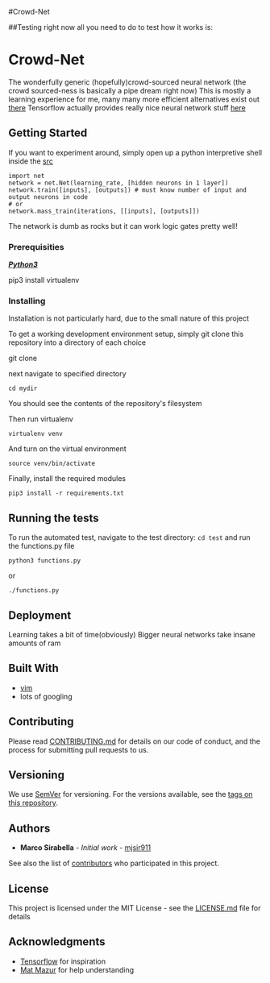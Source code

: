 #Crowd-Net

##Testing
right now all you need to do to test how it works is:

# Crowd-Net

The wonderfully generic (hopefully)crowd-sourced neural network
(the crowd sourced-ness is basically a pipe dream right now)
This is mostly a learning experience for me, many many more efficient alternatives exist out [there](https://github.com/tensorflow/tensorflow)
Tensorflow actually provides really nice neural network stuff [here](http://playground.tensorflow.org)


## Getting Started

If you want to experiment around, simply open up a python interpretive shell inside the [src](/src)

    import net
    network = net.Net(learning_rate, [hidden neurons in 1 layer])
    network.train([inputs], [outputs]) # must know number of input and output neurons in code
    # or
    network.mass_train(iterations, [[inputs], [outputs]])

The network is dumb as rocks but it can work logic gates pretty well!

### Prerequisities

_**[Python3](https://www.python.org/download/releases/3.0/)**_

  pip3 install virtualenv

### Installing

Installation is not particularly hard, due to the small nature of this project

To get a working development environment setup, simply git clone this repository into a directory of each choice

  git clone

next navigate to specified directory

    cd mydir

You should see the contents of the repository's filesystem

Then run virtualenv

    virtualenv venv

And turn on the virtual environment

    source venv/bin/activate

Finally, install the required modules

    pip3 install -r requirements.txt

## Running the tests

To run the automated test, navigate to the test directory: ``cd test`` and run the functions.py file

    python3 functions.py

or

    ./functions.py

## Deployment

Learning takes a bit of time(obviously)
Bigger neural networks take insane amounts of ram

## Built With

* [vim](http://www.vim.org/)
* lots of googling

## Contributing

Please read [CONTRIBUTING.md](/docs/CONTRIBUTING.md) for details on our code of conduct, and the process for submitting pull requests to us.

## Versioning

We use [SemVer](http://semver.org/) for versioning. For the versions available, see the [tags on this repository](/.tags).

## Authors

* **Marco Sirabella** - *Initial work* - [mjsir911](https://github.com/mjsir911)

See also the list of [contributors](/docs/CONTRIBUTORS.md) who participated in this project.

## License

This project is licensed under the MIT License - see the [LICENSE.md](/docs/LICENSE.md) file for details

## Acknowledgments

* [Tensorflow](https://github.com/tensorflow) for inspiration
* [Mat Mazur](https://mattmazur.com/2015/03/17/a-step-by-step-backpropagation-example/) for help understanding

